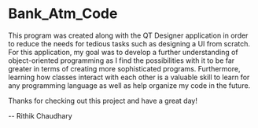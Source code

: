 # Bank_Atm_Code
This program was created along with the QT Designer application in order to reduce the needs for tedious tasks such as designing a UI from scratch. For this application, my goal was to develop a further understanding of object-oriented programming as I find the possibilities with it to be far greater in terms of creating more sophisticated programs. Furthermore, learning how classes interact with each other is a valuable skill to learn for any programming language as well as help organize my code in the future.

Thanks for checking out this project and have a great day!

-- Rithik Chaudhary

